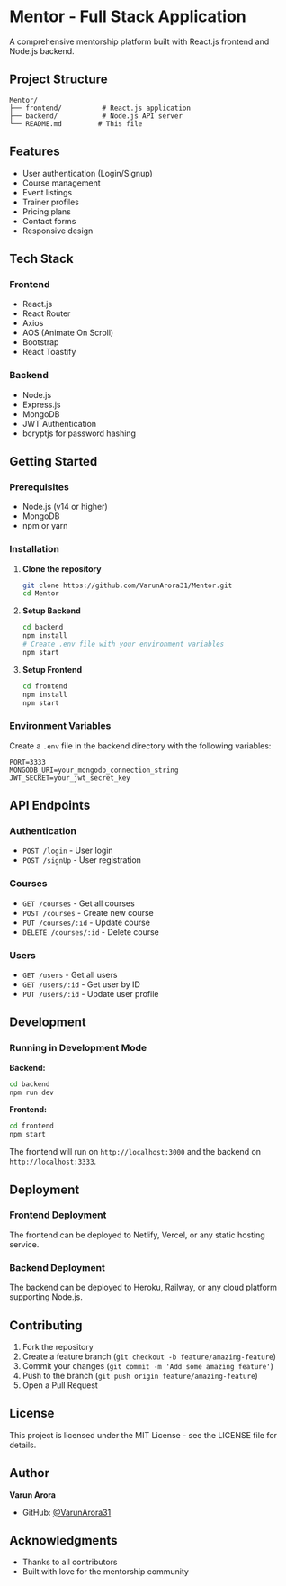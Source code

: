 # Mentor - Full Stack Application

A comprehensive mentorship platform built with React.js frontend and Node.js backend.

## Project Structure

```
Mentor/
├── frontend/          # React.js application
├── backend/           # Node.js API server
└── README.md         # This file
```

## Features

- User authentication (Login/Signup)
- Course management
- Event listings
- Trainer profiles
- Pricing plans
- Contact forms
- Responsive design

## Tech Stack

### Frontend
- React.js
- React Router
- Axios
- AOS (Animate On Scroll)
- Bootstrap
- React Toastify

### Backend
- Node.js
- Express.js
- MongoDB
- JWT Authentication
- bcryptjs for password hashing

## Getting Started

### Prerequisites
- Node.js (v14 or higher)
- MongoDB
- npm or yarn

### Installation

1. **Clone the repository**
   ```bash
   git clone https://github.com/VarunArora31/Mentor.git
   cd Mentor
   ```

2. **Setup Backend**
   ```bash
   cd backend
   npm install
   # Create .env file with your environment variables
   npm start
   ```

3. **Setup Frontend**
   ```bash
   cd frontend
   npm install
   npm start
   ```

### Environment Variables

Create a `.env` file in the backend directory with the following variables:
```
PORT=3333
MONGODB_URI=your_mongodb_connection_string
JWT_SECRET=your_jwt_secret_key
```

## API Endpoints

### Authentication
- `POST /login` - User login
- `POST /signUp` - User registration

### Courses
- `GET /courses` - Get all courses
- `POST /courses` - Create new course
- `PUT /courses/:id` - Update course
- `DELETE /courses/:id` - Delete course

### Users
- `GET /users` - Get all users
- `GET /users/:id` - Get user by ID
- `PUT /users/:id` - Update user profile

## Development

### Running in Development Mode

**Backend:**
```bash
cd backend
npm run dev
```

**Frontend:**
```bash
cd frontend
npm start
```

The frontend will run on `http://localhost:3000` and the backend on `http://localhost:3333`.

## Deployment

### Frontend Deployment
The frontend can be deployed to Netlify, Vercel, or any static hosting service.

### Backend Deployment
The backend can be deployed to Heroku, Railway, or any cloud platform supporting Node.js.

## Contributing

1. Fork the repository
2. Create a feature branch (`git checkout -b feature/amazing-feature`)
3. Commit your changes (`git commit -m 'Add some amazing feature'`)
4. Push to the branch (`git push origin feature/amazing-feature`)
5. Open a Pull Request

## License

This project is licensed under the MIT License - see the LICENSE file for details.

## Author

**Varun Arora**
- GitHub: [@VarunArora31](https://github.com/VarunArora31)

## Acknowledgments

- Thanks to all contributors
- Built with love for the mentorship community
